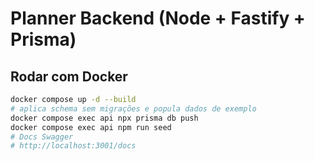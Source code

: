 # Planner Backend (Node + Fastify + Prisma)

## Rodar com Docker
```bash
docker compose up -d --build
# aplica schema sem migrações e popula dados de exemplo
docker compose exec api npx prisma db push
docker compose exec api npm run seed
# Docs Swagger
# http://localhost:3001/docs
```
